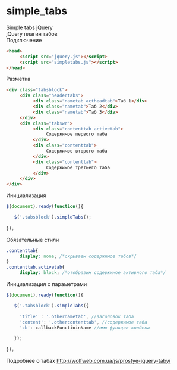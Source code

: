 # simple_tabs
Simple tabs jQuery</br>
jQuery плагин табов</br>
Подключение
```html
<head>
     <script src="jquery.js"></script>
     <script src="simpletabs.js"></script>   
</head>
```
Разметка
```html
<div class="tabsblock">
     <div class="headertabs">
          <div class="nametab actheadtab">Таб 1</div>
          <div class="nametab">Таб 2</div>
          <div class="nametab">Таб 3</div>
     </div>
     <div class="tabswr">
          <div class="contenttab activetab">
               Содержимое первого таба
          </div>
          <div class="contenttab">
               Содержимое второго таба
          </div>
          <div class="contenttab">
               Содержимое третьего таба
          </div>
     </div>
</div>
```
Инициализация
```js
$(document).ready(function(){

   $('.tabsblock').simpleTabs();
     
});
```
Обязательные стили
```css
.contenttab{
     display: none; /*скрываем содержимое табов*/
}
.contenttab.activetab{
     display: block; /*отобразим содержимое активного таба*/
```
Инициализация с параметрами
```js
$(document).ready(function(){

   $('.tabsblock').simpleTabs({

     'title' : '.othernametab', //заголовок таба
     'content': '.othercontenttab', //содержимое таба
     'cb': callbackFunctioinName //имя функции колбека

   });
     
});
```
Подробнее о табах
http://wolfweb.com.ua/js/prostye-jquery-taby/
